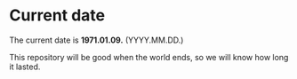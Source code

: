 # Current date

The current date is **1971.01.09.** (YYYY.MM.DD.)

This repository will be good when the world ends, so we will know how long it lasted.